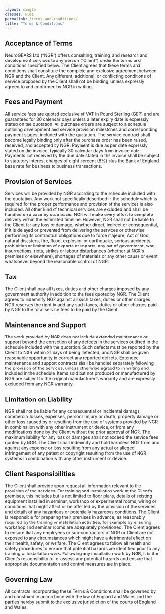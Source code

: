 ```yaml
---
layout: single
classes: wide
permalink: /terms-and-conditions/
title: "Terms & Conditions"
---
```


## Acceptance of Terms

NeuroGEARS Ltd (“NGR”) offers consulting, training, and research and development services to any person (“Client”) under the terms and conditions specified below. The Client agrees that these terms and conditions shall constitute the complete and exclusive agreement between NGR and the Client. Any different, additional, or conflicting conditions of service proposed by the Client shall not be binding, unless expressly agreed to and confirmed by NGR in writing.

## Fees and Payment

All service fees are quoted exclusive of VAT in Pound Sterling (GBP) and are guaranteed for 30 calendar days unless a later expiry date is expressly stated on the quotation. All purchase orders are subject to a schedule outlining development and service provision milestones and corresponding payment stages, included with the quotation. The service contract shall become legally binding only after the purchase order has been raised, received, and accepted by NGR. Payment is due as per date expressly stated on the invoice, typically 30 calendar days from invoice date. Payments not received by the due date stated in the invoice shall be subject to statutory interest charges of eight percent (8%) plus the Bank of England base rate for business to business transactions.

## Provision of Services

Services will be provided by NGR according to the schedule included with the quotation. Any work not specifically described in the schedule which is required for the proper performance and provision of the services is also included. All other kind of technical services are excluded and shall be handled on a case by case basis. NGR will make every effort to complete delivery within the estimated timeline. However, NGR shall not be liable to the Client for any loss or damage, whether direct, indirect or consequential, if it is delayed or prevented from delivering the services or otherwise performing its contractual obligations due to force majeure, Act of God, natural disasters, fire, flood, explosion or earthquake, serious accidents, prohibition or limitation of exports or imports, any act of government, war, insurrections, riots, strikes or labour disturbances (whether at NGR's premises or elsewhere), shortages of materials or any other cause or event whatsoever beyond the reasonable control of NGR.

## Tax

The Client shall pay all taxes, duties and other charges imposed by any government authority in addition to the fees quoted by NGR. The Client agrees to indemnify NGR against all such taxes, duties or other charges. NGR reserves the right to add any such taxes, duties or other charges paid by NGR to the total service fees to be paid by the Client.

## Maintenance and Support

The work provided by NGR does not include extended maintenance or support beyond the correction of any defects in the services outlined in the schedule included with the quotation. Such defects must be reported by the Client to NGR within 21 days of being detected, and NGR shall be given reasonable opportunity to correct any reported defects. Extended maintenance and support contracts shall be handled separately following the provision of the services, unless otherwise agreed to in writing and included in the schedule. Items sold but not produced or manufactured by NGR are subject to the original manufacturer’s warranty and are expressly excluded from any NGR warranty.

## Limitation on Liability

NGR shall not be liable for any consequential or incidental damage, commercial losses, expenses, personal injury or death, property damage or other loss caused by or resulting from the use of systems provided by NGR in combination with any other instrument or device, or from any modifications done by the Client without the prior approval of NGR. The maximum liability for any loss or damages shall not exceed the service fees quoted by NGR. The Client shall indemnify and hold harmless NGR from and against any expense or loss resulting from any actual or alleged infringement of any patent or copyright resulting from the use of NGR systems in combination with any other instrument or device.

## Client Responsibilities

The Client shall provide upon request all information relevant to the provision of the services. For training and installation work at the Client’s premises, this includes but is not limited to floor plans, details of existing equipment installed in seminar, workshop or experimental rooms, wiring or conditions that might affect or be affected by the provision of the services, and details of any hazardous or potentially hazardous conditions. The Client is responsible for preparing their premises in advance, as reasonably required by the training or installation activities, for example by ensuring workshop and seminar rooms are adequately provisioned. The Client agrees to ensure that any employees or sub-contractors of NGR or Client are not exposed to any circumstances which might have a detrimental effect on their health, safety, or welfare. The Client agrees to follow all health and safety procedures to ensure that potential hazards are identified prior to any training or installation work. Following any installation work by NGR, it is the Client’s responsibility to re-assess any potential hazards and ensure that appropriate documentation and control measures are in place.

## Governing Law

All contracts incorporating these Terms & Conditions shall be governed by and construed in accordance with the law of England and Wales and the parties hereby submit to the exclusive jurisdiction of the courts of England and Wales.
